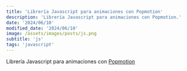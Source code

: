 ```yaml
---
title: 'Librería Javascript para animaciones con Popmotion'
description: 'Librería Javascript para animaciones con Popmotion.'
date: '2024/06/10'
modified_date: '2024/06/10'
image: /assets/images/posts/js.png
subtitle: 'js'
tags: 'javascript'
---
```


Librería Javascript para animaciones con [Popmotion](https://popmotion.io/)

